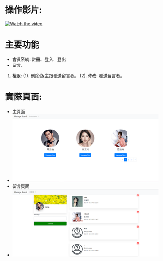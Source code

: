 # 操作影片:
[![Watch the video](https://free.com.tw/blog/wp-content/uploads/2016/10/%E5%B5%8C%E5%85%A5-YouTube-%E5%BD%B1%E7%89%87%E7%82%BA%E9%9F%B3%E6%A8%82%E6%92%AD%E6%94%BE%E5%99%A8%E6%95%99%E5%AD%B8%EF%BC%8C%E5%83%85%E4%BF%9D%E7%95%99%E9%9F%B3%E6%A8%82%E9%BB%9E%E6%93%8A%E8%87%AA%E5%8B%95%E6%92%AD%E6%94%BEyoutube-audio-player-icon.png)](https://www.youtube.com/watch?v=-gVJsdNznfA&feature=youtu.be)

# 主要功能
- 會員系統: 註冊、登入、登出
- 留言:
1. 權限:
(1). 刪除:版主跟發送留言者。
(2). 修改: 發送留言者。

# 實際頁面:
- 主頁面
- ![image](https://github.com/Joyang0419/flask_message_board/blob/main/images/index.png)
- 留言頁面
- ![image](https://github.com/Joyang0419/flask_message_board/blob/main/images/message.png)
